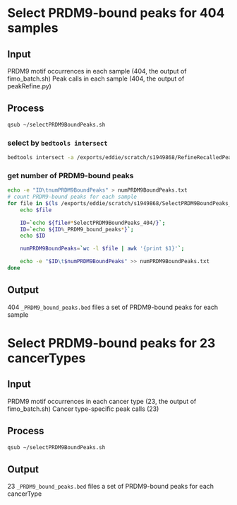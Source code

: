 # Select PRDM9-bound peaks for 404 samples
## Input
PRDM9 motif occurrences in each sample (404, the output of fimo_batch.sh)
Peak calls in each sample (404, the output of peakRefine.py)
## Process
```bash
qsub ~/selectPRDM9BoundPeaks.sh
```
### select by `bedtools intersect`
```bash
bedtools intersect -a /exports/eddie/scratch/s1949868/RefineRecalledPeaks/allPeakCalls_CaseID/"${fileName}_peakCalls.bed" -b $file -F 1.0 -u > "${fileName}_PRDM9_bound_peaks.bed"
```
### get number of PRDM9-bound peaks
```bash
echo -e "ID\tnumPRDM9BoundPeaks" > numPRDM9BoundPeaks.txt
# count PRDM9-bound peaks for each sample
for file in $(ls /exports/eddie/scratch/s1949868/SelectPRDM9BoundPeaks_404/*_PRDM9_bound_peaks.bed); do
	echo $file

	ID=`echo ${file#*SelectPRDM9BoundPeaks_404/}`; 
	ID=`echo ${ID%_PRDM9_bound_peaks*}`;
	echo $ID

	numPRDM9BoundPeaks=`wc -l $file | awk '{print $1}'`; 

	echo -e "$ID\t$numPRDM9BoundPeaks" >> numPRDM9BoundPeaks.txt
done
```
## Output
404 `_PRDM9_bound_peaks.bed` files
a set of PRDM9-bound peaks for each sample
# Select PRDM9-bound peaks for 23 cancerTypes
## Input
PRDM9 motif occurrences in each cancer type (23, the output of fimo_batch.sh)
Cancer type-specific peak calls (23)
## Process
```bash
qsub ~/selectPRDM9BoundPeaks.sh
```
## Output
23 `_PRDM9_bound_peaks.bed` files
a set of PRDM9-bound peaks for each cancerType






<!--stackedit_data:
eyJoaXN0b3J5IjpbNzQ1ODYyMzEyLC0xOTU3NzYxNTE5LC0xND
Q2MzA4OTkxLC05Nzk1NjQxMTIsMTYzOTEyMTY2NSwtNDUzNzM5
NTkxLDI5NTkwMDk0MiwyMDQ3MTA5NzQwXX0=
-->